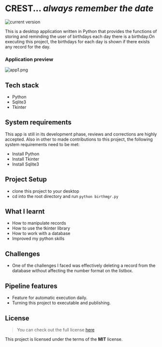 CREST... *always remember the date*
=====================
![current version](https://img.shields.io/badge/version-1.0-green.svg)

This is a desktop application written in Python that provides the functions of storing and reminding the user of birthdays each day there is a birthday.On executing this project, the birthdays for each day is shown if there exists any record for the day.

### Application preview

![app1.png](https://cdn.hashnode.com/res/hashnode/image/upload/v1609688248634/aMbvI_L2j.png)

## Tech stack
- Python
- Sqlite3
- Tkinter

## System requirements
This app is still in its development phase, reviews and corrections are highly accepted.
Also in other to made contributions to this project, the following system requirements need to be met:

- Install Python
- Install Tkinter 
- Install Sqlite3

## Project Setup
- clone this project to your desktop
- cd into the root directory and run `python birthmgr.py`

## What I learnt
- How to manipulate records
- How to use the tkinter library
- How to work with a database
- Improved my python skills

## Challenges
- One of the challenges I faced was effectively deleting a  record from the database without affecting the number format on the listbox.

## Pipeline features
- Feature for automatic execution daily.
- Turning this project to executable and publishing.

## License
>You can check out the full license [here](https://github.com/IgorAntun/node-chat/blob/master/LICENSE)

This project is licensed under the terms of the **MIT** license.
